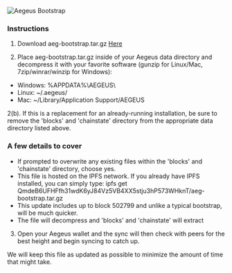 ![Aegeus Bootstrap](http://ipfsgw1.aegeus.io/QmZnyYCh7TRNgN4wZBFiYPzbptiLCzAZckiV3nC1CRtqcK)

### Instructions

1. Download aeg-bootstrap.tar.gz <a href="http://ipfsgw1.aegeus.io/QmdeB6UFHFfh31wdK6yJ84Vz5VB4XX5stju3hP573WHknT/aeg-bootstrap.tar.gz">Here</a>

2. Place aeg-bootstrap.tar.gz inside of your Aegeus data directory and decompress it with your favorite software (gunzip for Linux/Mac, 7zip/winrar/winzip for Windows):
 - Windows: %APPDATA%\AEGEUS\
 - Linux: ~/.aegeus/
 - Mac: ~/Library/Application Support/AEGEUS

2(b). If this is a replacement for an already-running installation, be sure to remove the 'blocks' and 'chainstate' directory from the appropriate data directory listed above.

### A few details to cover
- If prompted to overwrite any existing files within the 'blocks' and 'chainstate' directory, choose yes.
- This file is hosted on the IPFS network.  If you already have IPFS installed, you can simply type: ipfs get QmdeB6UFHFfh31wdK6yJ84Vz5VB4XX5stju3hP573WHknT/aeg-bootstrap.tar.gz
- This update includes up to block 502799 and unlike a typical bootstrap, will be much quicker.
- The file will decompress and 'blocks' and 'chainstate' will extract

3. Open your Aegeus wallet and the sync will then check with peers for the best height and begin syncing to catch up.

We will keep this file as updated as possible to minimize the amount of time that might take.
